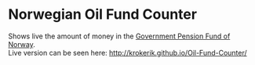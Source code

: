 # Norwegian Oil Fund Counter

Shows live the amount of money in the [Government Pension Fund of Norway](https://en.wikipedia.org/wiki/Government_Pension_Fund_of_Norway).  
Live version can be seen here: http://krokerik.github.io/Oil-Fund-Counter/
